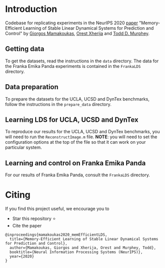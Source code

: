 # Introduction
Codebase for replicating experiments in the NeurIPS 2020 [paper](https://arxiv.org/abs/2006.03937) "Memory-Efficient Learning of Stable Linear Dynamical Systems for Prediction and Control" by [Giorgos Mamakoukas](https://gmamakoukas.com/), [Orest Xherija](https://github.com/orestxherija) and [Todd D. Murphey](https://murpheylab.github.io/people/toddmurphey.html).

## Getting data
To get the datasets, read the instructions in the `data` directory. The data for the Franka Emika Panda experiments is contained in the `FrankaLDS` directory. 

## Data preparation

To prepare the datasets for the UCLA, UCSD and DynTex benchmarks, follow the instructions in the `prepare_data` directory.

## Learning LDS for UCLA, UCSD and DynTex

To reproduce our results for the UCLA, UCSD and DynTex benchmarks, you will need to run the `ReconstructImage.m` file. **NOTE**: you will need to set the configuration options at the top of the file so that it can work on your particular system.

## Learning and control on Franka Emika Panda

For our results of Franka Emika Panda, consult the `FrankaLDS` directory.

# Citing

If you find this project useful, we encourage you to

- Star this repository ⭐
- Cite the paper

```
@inproceedings{mamakoukas2020_memEfficientLDS,
  title={Memory-Efficient Learning of Stable Linear Dynamical Systems for Prediction and Control},
  author={Mamakoukas, Giorgos and Xherija, Orest and Murphey, Todd},
  booktitle={Neural Information Processing Systems (NeurIPS)},
  year={2020}
}
```
